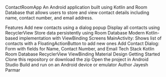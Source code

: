 ContactRoomApp
An Android application built using Kotlin and Room Database that allows users to store and view contact details including name, contact number, and email address.

Features
Add new contacts using a dialog popup
Display all contacts using RecyclerView
Store data persistently using Room Database
Modern Kotlin-based implementation with ViewBinding
Screens
MainActivity: Shows list of contacts with a FloatingActionButton to add new ones
Add Contact Dialog: Form with fields for Name, Contact Number, and Email
Tech Stack
Kotlin
Room Database
RecyclerView
ViewBinding
Material Design
Getting Started
Clone this repository or download the zip
Open the project in Android Studio
Build and run on an Android device or emulator
Author
Jayesh Parmar
